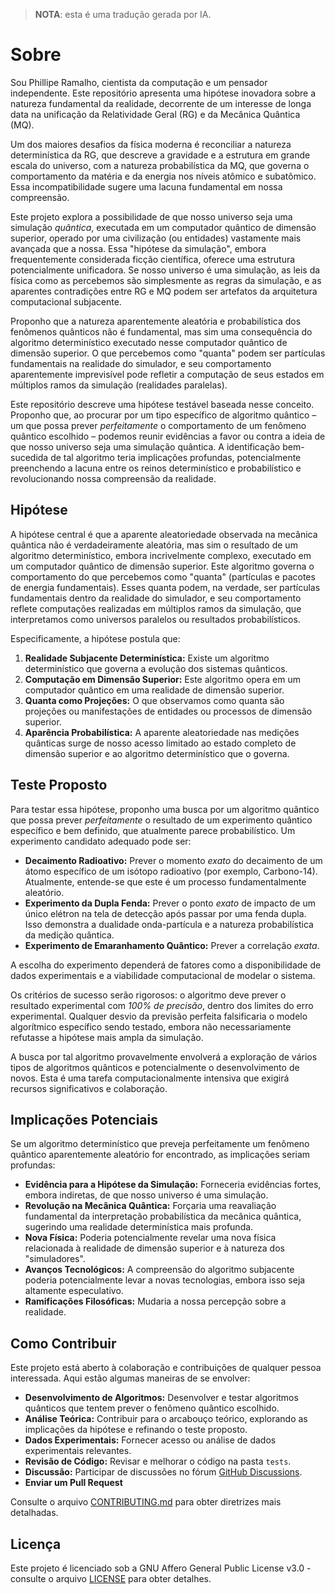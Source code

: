 > **NOTA**: esta é uma tradução gerada por IA.

# Sobre

Sou Phillipe Ramalho, cientista da computação e um pensador independente. Este repositório apresenta uma hipótese inovadora sobre a natureza fundamental da realidade, decorrente de um interesse de longa data na unificação da Relatividade Geral (RG) e da Mecânica Quântica (MQ).

Um dos maiores desafios da física moderna é reconciliar a natureza determinística da RG, que descreve a gravidade e a estrutura em grande escala do universo, com a natureza probabilística da MQ, que governa o comportamento da matéria e da energia nos níveis atômico e subatômico. Essa incompatibilidade sugere uma lacuna fundamental em nossa compreensão.

Este projeto explora a possibilidade de que nosso universo seja uma simulação *quântica*, executada em um computador quântico de dimensão superior, operado por uma civilização (ou entidades) vastamente mais avançada que a nossa. Essa "hipótese da simulação", embora frequentemente considerada ficção científica, oferece uma estrutura potencialmente unificadora. Se nosso universo é uma simulação, as leis da física como as percebemos são simplesmente as regras da simulação, e as aparentes contradições entre RG e MQ podem ser artefatos da arquitetura computacional subjacente.

Proponho que a natureza aparentemente aleatória e probabilística dos fenômenos quânticos não é fundamental, mas sim uma consequência do algoritmo determinístico executado nesse computador quântico de dimensão superior. O que percebemos como "quanta" podem ser partículas fundamentais na realidade do simulador, e seu comportamento aparentemente imprevisível pode refletir a computação de seus estados em múltiplos ramos da simulação (realidades paralelas).

Este repositório descreve uma hipótese testável baseada nesse conceito. Proponho que, ao procurar por um tipo específico de algoritmo quântico – um que possa prever *perfeitamente* o comportamento de um fenômeno quântico escolhido – podemos reunir evidências a favor ou contra a ideia de que nosso universo seja uma simulação quântica. A identificação bem-sucedida de tal algoritmo teria implicações profundas, potencialmente preenchendo a lacuna entre os reinos determinístico e probabilístico e revolucionando nossa compreensão da realidade.

## Hipótese

A hipótese central é que a aparente aleatoriedade observada na mecânica quântica não é verdadeiramente aleatória, mas sim o resultado de um algoritmo determinístico, embora incrivelmente complexo, executado em um computador quântico de dimensão superior. Este algoritmo governa o comportamento do que percebemos como "quanta" (partículas e pacotes de energia fundamentais). Esses quanta podem, na verdade, ser partículas fundamentais dentro da realidade do simulador, e seu comportamento reflete computações realizadas em múltiplos ramos da simulação, que interpretamos como universos paralelos ou resultados probabilísticos.

Especificamente, a hipótese postula que:

1.  **Realidade Subjacente Determinística:** Existe um algoritmo determinístico que governa a evolução dos sistemas quânticos.
2.  **Computação em Dimensão Superior:** Este algoritmo opera em um computador quântico em uma realidade de dimensão superior.
3.  **Quanta como Projeções:** O que observamos como quanta são projeções ou manifestações de entidades ou processos de dimensão superior.
4.  **Aparência Probabilística:** A aparente aleatoriedade nas medições quânticas surge de nosso acesso limitado ao estado completo de dimensão superior e ao algoritmo determinístico que o governa.

## Teste Proposto

Para testar essa hipótese, proponho uma busca por um algoritmo quântico que possa prever *perfeitamente* o resultado de um experimento quântico específico e bem definido, que atualmente parece probabilístico. Um experimento candidato adequado pode ser:

*   **Decaimento Radioativo:** Prever o momento *exato* do decaimento de um átomo específico de um isótopo radioativo (por exemplo, Carbono-14). Atualmente, entende-se que este é um processo fundamentalmente aleatório.
*   **Experimento da Dupla Fenda:** Prever o ponto *exato* de impacto de um único elétron na tela de detecção após passar por uma fenda dupla. Isso demonstra a dualidade onda-partícula e a natureza probabilística da medição quântica.
*   **Experimento de Emaranhamento Quântico:** Prever a correlação *exata*.

A escolha do experimento dependerá de fatores como a disponibilidade de dados experimentais e a viabilidade computacional de modelar o sistema.

Os critérios de sucesso serão rigorosos: o algoritmo deve prever o resultado experimental com *100% de precisão*, dentro dos limites do erro experimental. Qualquer desvio da previsão perfeita falsificaria o modelo algorítmico específico sendo testado, embora não necessariamente refutasse a hipótese mais ampla da simulação.

A busca por tal algoritmo provavelmente envolverá a exploração de vários tipos de algoritmos quânticos e potencialmente o desenvolvimento de novos. Esta é uma tarefa computacionalmente intensiva que exigirá recursos significativos e colaboração.

## Implicações Potenciais

Se um algoritmo determinístico que preveja perfeitamente um fenômeno quântico aparentemente aleatório for encontrado, as implicações seriam profundas:

*   **Evidência para a Hipótese da Simulação:** Forneceria evidências fortes, embora indiretas, de que nosso universo é uma simulação.
*   **Revolução na Mecânica Quântica:** Forçaria uma reavaliação fundamental da interpretação probabilística da mecânica quântica, sugerindo uma realidade determinística mais profunda.
*   **Nova Física:** Poderia potencialmente revelar uma nova física relacionada à realidade de dimensão superior e à natureza dos "simuladores".
*   **Avanços Tecnológicos:** A compreensão do algoritmo subjacente poderia potencialmente levar a novas tecnologias, embora isso seja altamente especulativo.
*   **Ramificações Filosóficas:** Mudaria a nossa percepção sobre a realidade.

## Como Contribuir

Este projeto está aberto à colaboração e contribuições de qualquer pessoa interessada. Aqui estão algumas maneiras de se envolver:

*   **Desenvolvimento de Algoritmos:** Desenvolver e testar algoritmos quânticos que tentem prever o fenômeno quântico escolhido.
*   **Análise Teórica:** Contribuir para o arcabouço teórico, explorando as implicações da hipótese e refinando o teste proposto.
*   **Dados Experimentais:** Fornecer acesso ou análise de dados experimentais relevantes.
*   **Revisão de Código:** Revisar e melhorar o código na pasta `tests`.
*   **Discussão:** Participar de discussões no fórum [GitHub Discussions](https://github.com/futugora/reality-q/discussions).
*   **Enviar um Pull Request**

Consulte o arquivo [CONTRIBUTING.md](translations/pt-BR/CONTRIBUTING.md) para obter diretrizes mais detalhadas.

## Licença

Este projeto é licenciado sob a GNU Affero General Public License v3.0 - consulte o arquivo [LICENSE](translations/pt-BR/LICENSE) para obter detalhes.